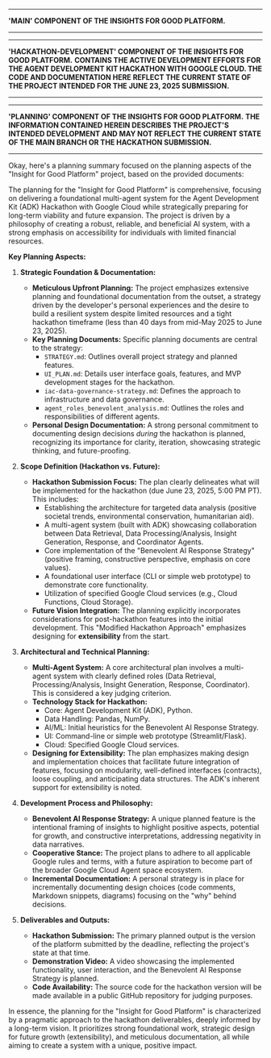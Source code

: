 ********************************************************************************
**'MAIN' COMPONENT OF THE INSIGHTS FOR GOOD PLATFORM.**
********************************************************************************

********************************************************************************
**'HACKATHON-DEVELOPMENT' COMPONENT OF THE INSIGHTS FOR GOOD PLATFORM.**
**CONTAINS THE ACTIVE DEVELOPMENT EFFORTS FOR THE AGENT DEVELOPMENT KIT HACKATHON WITH GOOGLE CLOUD. THE CODE AND DOCUMENTATION HERE REFLECT THE CURRENT STATE OF THE PROJECT INTENDED FOR THE JUNE 23, 2025 SUBMISSION.**
********************************************************************************


********************************************************************************
**'PLANNING' COMPONENT OF THE INSIGHTS FOR GOOD PLATFORM.**
**THE INFORMATION CONTAINED HEREIN DESCRIBES THE PROJECT'S INTENDED DEVELOPMENT AND MAY NOT REFLECT THE CURRENT STATE OF THE MAIN BRANCH OR THE HACKATHON SUBMISSION.**
********************************************************************************

Okay, here's a planning summary focused on the planning aspects of the "Insight for Good Platform" project, based on the provided documents:

The planning for the "Insight for Good Platform" is comprehensive, focusing on delivering a foundational multi-agent system for the Agent Development Kit (ADK) Hackathon with Google Cloud while strategically preparing for long-term viability and future expansion. The project is driven by a philosophy of creating a robust, reliable, and beneficial AI system, with a strong emphasis on accessibility for individuals with limited financial resources.

**Key Planning Aspects:**

1.  **Strategic Foundation & Documentation:**
    * **Meticulous Upfront Planning:** The project emphasizes extensive planning and foundational documentation from the outset, a strategy driven by the developer's personal experiences and the desire to build a resilient system despite limited resources and a tight hackathon timeframe (less than 40 days from mid-May 2025 to June 23, 2025).
    * **Key Planning Documents:** Specific planning documents are central to the strategy:
        * `STRATEGY.md`: Outlines overall project strategy and planned features.
        * `UI_PLAN.md`: Details user interface goals, features, and MVP development stages for the hackathon.
        * `iac-data-governance-strategy.md`: Defines the approach to infrastructure and data governance.
        * `agent_roles_benevolent_analysis.md`: Outlines the roles and responsibilities of different agents.
    * **Personal Design Documentation:** A strong personal commitment to documenting design decisions *during* the hackathon is planned, recognizing its importance for clarity, iteration, showcasing strategic thinking, and future-proofing.

2.  **Scope Definition (Hackathon vs. Future):**
    * **Hackathon Submission Focus:** The plan clearly delineates what will be implemented for the hackathon (due June 23, 2025, 5:00 PM PT). This includes:
        * Establishing the architecture for targeted data analysis (positive societal trends, environmental conservation, humanitarian aid).
        * A multi-agent system (built with ADK) showcasing collaboration between Data Retrieval, Data Processing/Analysis, Insight Generation, Response, and Coordinator Agents.
        * Core implementation of the "Benevolent AI Response Strategy" (positive framing, constructive perspective, emphasis on core values).
        * A foundational user interface (CLI or simple web prototype) to demonstrate core functionality.
        * Utilization of specified Google Cloud services (e.g., Cloud Functions, Cloud Storage).
    * **Future Vision Integration:** The planning explicitly incorporates considerations for post-hackathon features into the initial development. This "Modified Hackathon Approach" emphasizes designing for **extensibility** from the start.

3.  **Architectural and Technical Planning:**
    * **Multi-Agent System:** A core architectural plan involves a multi-agent system with clearly defined roles (Data Retrieval, Processing/Analysis, Insight Generation, Response, Coordinator). This is considered a key judging criterion.
    * **Technology Stack for Hackathon:**
        * Core: Agent Development Kit (ADK), Python.
        * Data Handling: Pandas, NumPy.
        * AI/ML: Initial heuristics for the Benevolent AI Response Strategy.
        * UI: Command-line or simple web prototype (Streamlit/Flask).
        * Cloud: Specified Google Cloud services.
    * **Designing for Extensibility:** The plan emphasizes making design and implementation choices that facilitate future integration of features, focusing on modularity, well-defined interfaces (contracts), loose coupling, and anticipating data structures. The ADK's inherent support for extensibility is noted.

4.  **Development Process and Philosophy:**
    * **Benevolent AI Response Strategy:** A unique planned feature is the intentional framing of insights to highlight positive aspects, potential for growth, and constructive interpretations, addressing negativity in data narratives.
    * **Cooperative Stance:** The project plans to adhere to all applicable Google rules and terms, with a future aspiration to become part of the broader Google Cloud Agent space ecosystem.
    * **Incremental Documentation:** A personal strategy is in place for incrementally documenting design choices (code comments, Markdown snippets, diagrams) focusing on the "why" behind decisions.

5.  **Deliverables and Outputs:**
    * **Hackathon Submission:** The primary planned output is the version of the platform submitted by the deadline, reflecting the project's state at that time.
    * **Demonstration Video:** A video showcasing the implemented functionality, user interaction, and the Benevolent AI Response Strategy is planned.
    * **Code Availability:** The source code for the hackathon version will be made available in a public GitHub repository for judging purposes.

In essence, the planning for the "Insight for Good Platform" is characterized by a pragmatic approach to the hackathon deliverables, deeply informed by a long-term vision. It prioritizes strong foundational work, strategic design for future growth (extensibility), and meticulous documentation, all while aiming to create a system with a unique, positive impact.
